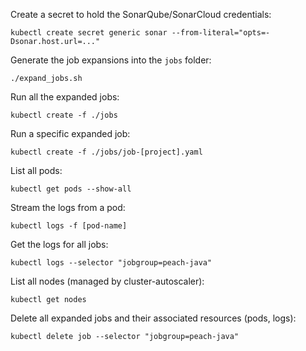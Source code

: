 Create a secret to hold the SonarQube/SonarCloud credentials:
```
kubectl create secret generic sonar --from-literal="opts=-Dsonar.host.url=..."
```

Generate the job expansions into the `jobs` folder:
```
./expand_jobs.sh
```

Run all the expanded jobs:
```
kubectl create -f ./jobs
```

Run a specific expanded job:
```
kubectl create -f ./jobs/job-[project].yaml
```

List all pods:
```
kubectl get pods --show-all
```

Stream the logs from a pod:
```
kubectl logs -f [pod-name]
```

Get the logs for all jobs:
```
kubectl logs --selector "jobgroup=peach-java"
```

List all nodes (managed by cluster-autoscaler):
```
kubectl get nodes
```

Delete all expanded jobs and their associated resources (pods, logs):
```
kubectl delete job --selector "jobgroup=peach-java"
```
